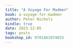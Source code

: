 ```yaml
---
title: "A Voyage For Madmen"
book: a-voyage-for-madmen
author: Peter Nichols
kindle: true
date: 2023-12-05
tags: posts
bookshop_id: 9781861974655
---
```

